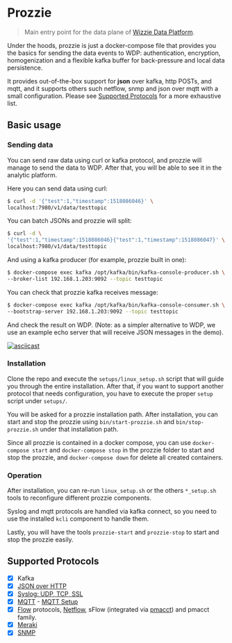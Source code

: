 # Prozzie

> Main entry point for the data plane of [Wizzie Data Platform](http://wizzie.io/).

Under the hoods, prozzie is just a docker-compose file that provides you the
basics for sending the data events to WDP: authentication, encryption,
homogenization and a flexible kafka buffer for back-pressure and local data
persistence.

It provides out-of-the-box support for **json** over kafka, http POSTs, and
mqtt, and it supports others such netflow, snmp and json over mqtt with a small
configuration. Please see [Supported Protocols](#Supported-Protocols) for a more
exhaustive list.

## Basic usage
### Sending data

You can send raw data using curl or kafka protocol, and prozzie will manage to
send the data to WDP. After that, you will be able to see it in the analytic
platform.

Here you can send data using curl:

```bash
$ curl -d '{"test":1,"timestamp":1518086046}' \
localhost:7980/v1/data/testtopic
```

You can batch JSONs and prozzie will split:

```bash
$ curl -d \
'{"test":1,"timestamp":1518086046}{"test":1,"timestamp":1518086047}' \
localhost:7980/v1/data/testtopic
```

And using a kafka producer (for example, prozzie built in one):

```bash
$ docker-compose exec kafka /opt/kafka/bin/kafka-console-producer.sh \
--broker-list 192.168.1.203:9092 --topic testtopic
```

You can check that prozzie kafka receives message:

```bash
$ docker-compose exec kafka /opt/kafka/bin/kafka-console-consumer.sh \
--bootstrap-server 192.168.1.203:9092 --topic testtopic
```

And check the result on WDP. (Note: as a simpler alternative to WDP, we use an
example echo server that will receive JSON messages in the demo).

[![asciicast](https://asciinema.org/a/ofgYDhbA5BG29FQRxFYAuDVYy.png)](https://asciinema.org/a/ofgYDhbA5BG29FQRxFYAuDVYy)

### Installation

Clone the repo and execute the `setups/linux_setup.sh` script that will guide
you through the entire installation. After that, if you want to support another
protocol that needs configuration, you have to execute the proper `setup` script
under `setups/`.

You will be asked for a prozzie installation path. After installation, you can
start and stop the prozzie using `bin/start-prozzie.sh` and
`bin/stop-prozzie.sh` under that installation path.

Since all prozzie is contained in a docker compose, you can use
`docker-compose start` and `docker-compose stop` in the prozzie folder to start
and stop the prozzie, and `docker-compose down` for delete all created
containers.

### Operation
After installation, you can re-run `linux_setup.sh` or the others `*_setup.sh`
tools to reconfigure different prozzie components.

Syslog and mqtt protocols are handled via kafka connect, so you need to use the
installed `kcli` component to handle them.

Lastly, you will have the tools `prozzie-start` and `prozzie-stop` to start and
stop the prozzie easily.

## Supported Protocols

- [x] Kafka
- [x] [JSON over HTTP](https://github.com/wizzie-io/n2kafka/blob/master/src/decoder/zz_http2k/README.md)
- [x] [Syslog: UDP, TCP, SSL](https://github.com/jcustenborder/kafka-connect-syslog)
- [x] [MQTT](https://github.com/wizzie-io/kafka-connect-mqtt.git) - [MQTT Setup](https://github.com/wizzie-io/prozzie/docs/MQTT.md)
- [x] [Flow](docs/flow.md) protocols,
      [Netflow](https://github.com/wizzie-io/f2k), sFlow (integrated via
      [pmacct](http://www.pmacct.net/)) and pmacct family.
- [x] [Meraki](docs/meraki.md)
- [x] [SNMP](docs/snmp.md)
